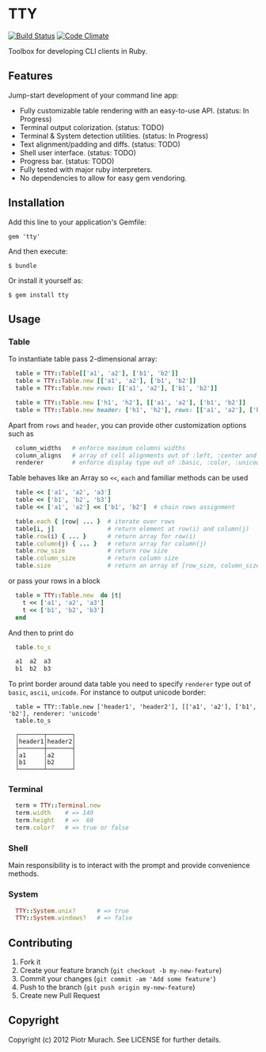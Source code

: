 # TTY
[![Build Status](https://secure.travis-ci.org/peter-murach/tty.png?branch=master)][travis] [![Code Climate](https://codeclimate.com/badge.png)][codeclimate]

[travis]: http://travis-ci.org/peter-murach/tty
[codeclimate]: https://codeclimate.com/github/peter-murach/tty

Toolbox for developing CLI clients in Ruby.

## Features

Jump-start development of your command line app:

* Fully customizable table rendering with an easy-to-use API. (status: In Progress)
* Terminal output colorization. (status: TODO)
* Terminal & System detection utilities. (status: In Progress)
* Text alignment/padding and diffs. (status: TODO)
* Shell user interface. (status: TODO)
* Progress bar. (status: TODO)
* Fully tested with major ruby interpreters.
* No dependencies to allow for easy gem vendoring.

## Installation

Add this line to your application's Gemfile:

    gem 'tty'

And then execute:

    $ bundle

Or install it yourself as:

    $ gem install tty

## Usage

### Table

To instantiate table pass 2-dimensional array:

```ruby
  table = TTY::Table[['a1', 'a2'], ['b1', 'b2']]
  table = TTY::Table.new [['a1', 'a2'], ['b1', 'b2']]
  table = TTY::Table.new rows: [['a1', 'a2'], ['b1', 'b2']]

  table = TTY::Table.new ['h1', 'h2'], [['a1', 'a2'], ['b1', 'b2']]
  table = TTY::Table.new header: ['h1', 'h2'], rows: [['a1', 'a2'], ['b1', 'b2']]
```

Apart from `rows` and `header`, you can provide other customization options such as

```ruby
  column_widths   # enforce maximum columns widths
  column_aligns   # array of cell alignments out of :left, :center and :right
  renderer        # enforce display type out of :basic, :color, :unicode, :ascii
```

Table behaves like an Array so `<<`, `each` and familiar methods can be used

```ruby
  table << ['a1', 'a2', 'a3']
  table << ['b1', 'b2', 'b3']
  table << ['a1', 'a2'] << ['b1', 'b2']  # chain rows assignment

  table.each { |row| ... }  # iterate over rows
  table[i, j]               # return element at row(i) and column(j)
  table.row(i) { ... }      # return array for row(i)
  table.column(j) { ... }   # return array for column(j)
  table.row_size            # return row size
  table.column_size         # return column size
  table.size                # return an array of [row_size, column_size]
```

or pass your rows in a block

```ruby
  table = TTY::Table.new  do |t|
    t << ['a1', 'a2', 'a3']
    t << ['b1', 'b2', 'b3']
  end
```

And then to print do

```ruby
  table.to_s

  a1  a2  a3
  b1  b2  b3
```

To print border around data table you need to specify `renderer` type out of `basic`, `ascii`, `unicode`. For instance to output unicode border:

```
  table = TTY::Table.new ['header1', 'header2'], [['a1', 'a2'], ['b1', 'b2'], renderer: 'unicode'
  table.to_s

  ┌───────┬───────┐
  │header1│header2│
  ├───────┼───────┤
  │a1     │a2     │
  │b1     │b2     │
  └───────┴───────┘
```

### Terminal

```ruby
  term = TTY::Terminal.new
  term.width    # => 140
  term.height   # =>  60
  term.color?   # => true or false
```

### Shell

Main responsibility is to interact with the prompt and provide convenience methods.

### System

```ruby
  TTY::System.unix?      # => true
  TTY::System.windows?   # => false
```

## Contributing

1. Fork it
2. Create your feature branch (`git checkout -b my-new-feature`)
3. Commit your changes (`git commit -am 'Add some feature'`)
4. Push to the branch (`git push origin my-new-feature`)
5. Create new Pull Request

## Copyright

Copyright (c) 2012 Piotr Murach. See LICENSE for further details.
